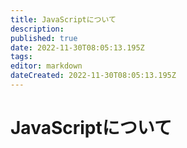 ```yaml
---
title: JavaScriptについて
description: 
published: true
date: 2022-11-30T08:05:13.195Z
tags: 
editor: markdown
dateCreated: 2022-11-30T08:05:13.195Z
---
```


# JavaScriptについて
